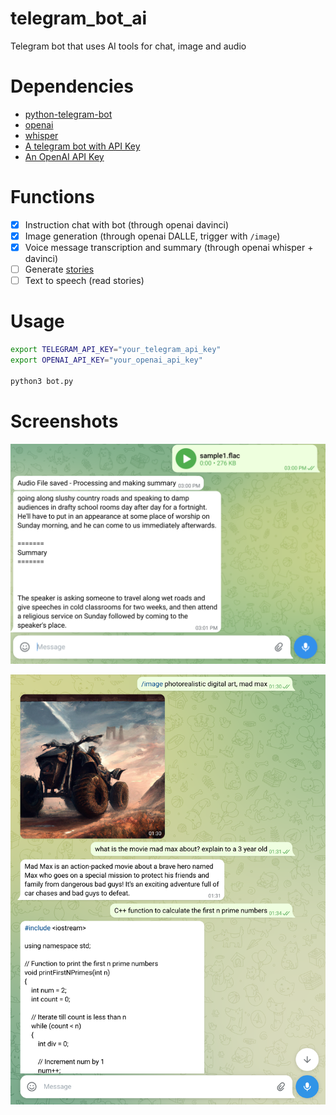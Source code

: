 # telegram_bot_ai

Telegram bot that uses AI tools for chat, image and audio

# Dependencies

 - [python-telegram-bot](https://github.com/python-telegram-bot/python-telegram-bot)
 - [openai](https://github.com/openai/openai-python)
 - [whisper](https://github.com/openai/whisper)
 - [A telegram bot with API Key](https://core.telegram.org/bots/tutorial)
 - [An OpenAI API Key](https://elephas.app/blog/how-to-create-openai-api-keys-cl5c4f21d281431po7k8fgyol0)

# Functions

 - [x] Instruction chat with bot (through openai davinci)
 - [x] Image generation (through openai DALLE, trigger with `/image`)
 - [x] Voice message transcription and summary (through openai whisper + davinci)
 - [ ] Generate [stories](https://github.com/cheuerde/story_generator)
 - [ ] Text to speech (read stories)

# Usage

```sh
export TELEGRAM_API_KEY="your_telegram_api_key"
export OPENAI_API_KEY="your_openai_api_key"

python3 bot.py
```

# Screenshots 

![ui](./data/audio_example.png)

![pdf](./data/chat_example.png)
